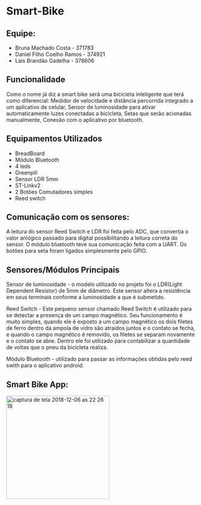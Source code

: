# Smart-Bike

## Equipe:
- Bruna Machado Costa - 371783
- Daniel Filho Coelho Ramos - 374921
- Lais Brandão Gadelha - 378606

## Funcionalidade
Como o nome já diz a smart bike será uma bicicleta inteligente que terá como diferencial:
 Medidor de velocidade e distância percorrida integrado a um aplicativo de celular,
 Sensor de luminosidade para ativar automaticamente luzes conectadas a bicicleta,
 Setas que serão acionadas manualmente,
 Conexão com o aplicativo por bluetooth.
        
## Equipamentos Utilizados
- BreadBoard
- Módulo Bluetooth
- 4 leds
- Greenpill
- Sensor LDR 5mm
- ST-Linkv2
- 2 Botões Comutadores simples
- Reed switch
 
## Comunicação com os sensores: 

A leitura do sensor Reed Switch e LDR foi feita pelo ADC, que convertia o valor anlógico passado para digital possibilitando a leitura correta do sensor.
O módulo bluetooth teve sua comunicação feita com a UART.
Os botões para seta foram ligados simplesmente pelo GPIO.

## Sensores/Módulos Principais

Sensor de luminosidade - o modelo utilizado no projeto foi o LDR(Light Dependent Resistor) de 5mm de diâmetro. Este sensor altera a resistência em seus terminais conforme a luminosidade a que é submetido.

Reed Switch - Este pequeno sensor chamado Reed Switch é utilizado para se detectar a presença de um campo magnético. Seu funcionamento é muito simples, quando ele é exposto a um campo magnético os dois filetes de ferro dentro da ampola de vidro são atraídos juntos e o contato se fecha, e quando o campo magnético é removido, os filetes se separam novamente e o contato se abre. Dentro ele foi utilizado para contabilizar a quantidade de voltas que o pneu da bicicleta realiza.

Módulo Bluetooth - utilizado para passar as informações obtidas pelo reed swith para o aplicativo android.



## Smart Bike App:

<img width="274" alt="captura de tela 2018-12-06 as 22 26 18" src="https://user-images.githubusercontent.com/8231241/49622080-d5b38700-f9a6-11e8-99c8-5a59e7476a1e.png">
